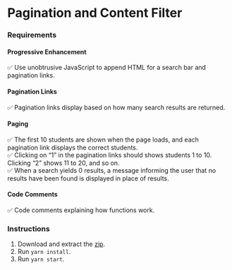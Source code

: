 # Pagination and Content Filter

### Requirements

#### Progressive Enhancement
:white_check_mark: Use unobtrusive JavaScript to append HTML for a search bar and pagination links.  

#### Pagination Links
:white_check_mark: Pagination links display based on how many search results are returned.  

#### Paging
:white_check_mark: The first 10 students are shown when the page loads, and each pagination link displays the correct students.  
:white_check_mark: Clicking on “1” in the pagination links should shows students 1 to 10. Clicking “2” shows 11 to 20, and so on.  
:white_check_mark: When a search yields 0 results, a message informing the user that no results have been found is displayed in place of results.  

#### Code Comments
:white_check_mark: Code comments explaining how functions work.  

### Instructions
1. Download and extract the [zip](https://github.com/adamelliotfields/treehouse-javascript-techdegree/raw/master/02-pagination-content-filter/pagination-content-filter.zip).
2. Run `yarn install`.
3. Run `yarn start`.
